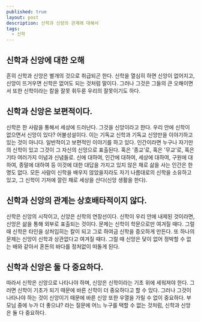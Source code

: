```yaml
---
published: true
layout: post
description: 신학과 신앙의 관계에 대해서
tags: 
  - 신학
---
```



## 신학과 신앙에 대한 오해
흔히 신학과 신앙은 별개의 것으로 취급되곤 한다. 신학을 열심히 하면 신앙이 없어지고, 신앙이 뜨거우면 신학은 없어도 되는 것처럼 말이다. 그러나 그것은 그들의 큰 오해이면서 또한 신학이라는 칼을 잘못 휘두룬 우리의 잘못이기도 하다.

## 신학과 신앙은 보편적이다.
신학은 한 사람을 통해서 세상에 드러난다. 그것을 신앙이라고 한다. 우리 안에 신학이 없으면서 신앙이 있다? 어불성설이다. 이는 기독교 신학과 기독교 신앙만을 이야기하고 있는 것이 아니다. 일반적이고 보편적인 이야기를 하고 있다.
인간이라면 누구나 자기만의 신학이 있고 그것이 그 자신의 신앙으로 표출된다. 혹은 '종교'로, 혹은 '무교'로, 혹은 기타 여러가지 이념과 신념들로. 신에 대하여, 인간에 대하여, 세상에 대하여, 구원에 대하여, 종말에 대하여 등 이것에 대한 대답을 가지고 있지 않은 채로 삶을 사는 인간은 한명도 없다. 모든 사람이 신학을 배우지 않았을지라도 자기 나름대로의 신학을 소유하고 있고, 그 신학이 기저에 깔린 채로 세상을 산다(신앙 생활을 한다).

## 신학과 신앙의 관계는 상호배타적이지 않다.
신학은 신앙의 시작이고, 신앙은 신학의 연장선이다.
신학이 우리 안에 내제된 것이라면, 신앙은 삶을 통해 외부로 표출되는 것이다.
문제는 신학이 학문으로만 여겨질 때다. 그럴 때 신학은 타인을 상처입히는 칼이 되고 그로 하여금 신학을 증오하게 만든다.
또 하나의 문제는 신앙이 신학과 상관없다고 여겨질 때다. 그럴 때 신앙은 닻이 없어 정박할 수 없는 배와 같아서 혼돈의 바다를 정처없이 떠돌게 된다.

## 신학과 신앙은 둘 다 중요하다.
따라서 신학은 신앙으로 나타나야 하며, 신앙은 신학이라는 기초 위에 세워져야 한다.
그러면 신학이 기초가 되기 때문에 바른 신학이 더 중요하다고 할 수 있다. 그러나 그것이 나타나야 하는 것이 신앙이기 때문에 바른 신앙 또한 우열을 가릴 수 없이 중요하다.
부모님 중에 누가 더 좋으냐? 라는 질문에 어느 누구를 택할 수 없는 것처럼, 신학과 신앙은 둘 다 중요하다.
